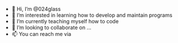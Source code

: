 - 👋 Hi, I’m @024glass
- 👀 I’m interested in learning how to develop and maintain programs
- 🌱 I’m currently teaching myself how to code
- 💞️ I’m looking to collaborate on ...
- 📫 You can reach me via 

<!---
024glass/024glass is a ✨ special ✨ repository because its `README.md` (this file) appears on your GitHub profile.
You can click the Preview link to take a look at your changes.
--->
